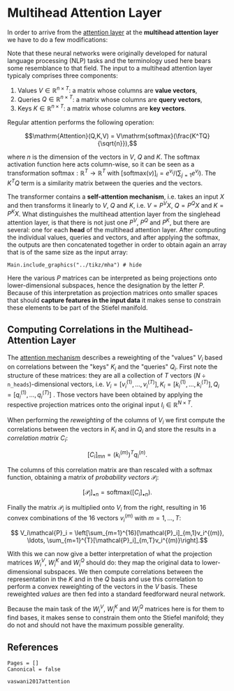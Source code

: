 # Multihead Attention Layer

In order to arrive from the [attention layer](attention_layer.md) at the **multihead attention layer** we have to do a few modifications: 

Note that these neural networks were originally developed for natural language processing (NLP) tasks and the terminology used here bears some resemblance to that field. 
The input to a multihead attention layer typicaly comprises three components:

1. Values $V\in\mathbb{R}^{n\times{}T}$: a matrix whose columns are **value vectors**, 
2. Queries $Q\in\mathbb{R}^{n\times{}T}$: a matrix whose columns are **query vectors**, 
3. Keys $K\in\mathbb{R}^{n\times{}T}$: a matrix whose columns are **key vectors**.

Regular attention performs the following operation: 

```math
\mathrm{Attention}(Q,K,V) = V\mathrm{softmax}(\frac{K^TQ}{\sqrt{n}}),
```

where $n$ is the dimension of the vectors in $V$, $Q$ and $K$. The softmax activation function here acts column-wise, so it can be seen as a transformation $\mathrm{softmax}:\mathbb{R}^{T}\to\mathbb{R}^T$ with $[\mathrm{softmax}(v)]_i = e^{v_i}/\left(\sum_{j=1}e^{v_j}\right)$. The $K^TQ$ term is a similarity matrix between the queries and the vectors. 

The transformer contains a **self-attention mechanism**, i.e. takes an input $X$ and then transforms it linearly to $V$, $Q$ and $K$, i.e. $V = P^VX$, $Q = P^QX$ and $K = P^KX$. What distinguishes the multihead attention layer from the singlehead attention layer, is that there is not just one $P^V$, $P^Q$ and $P^K$, but there are several: one for each **head** of the multihead attention layer. After computing the individual values, queries and vectors, and after applying the softmax, the outputs are then concatenated together in order to obtain again an array that is of the same size as the input array:

```@example 
Main.include_graphics("../tikz/mha") # hide
```

Here the various $P$ matrices can be interpreted as being projections onto lower-dimensional subspaces, hence the designation by the letter $P$. Because of this interpretation as projection matrices onto smaller spaces that should **capture features in the input data** it makes sense to constrain these elements to be part of the Stiefel manifold.   

## Computing Correlations in the Multihead-Attention Layer

The [attention mechanism](attention_layer.md) describes a reweighting of the "values" $V_i$ based on correlations between the "keys" $K_i$ and the "queries" $Q_i$. First note the structure of these matrices: they are all a collection of $T$ vectors $(N\div\mathtt{n\_heads})$-dimensional vectors, i.e. $V_i=[v_i^{(1)}, \ldots, v_i^{(T)}], K_i=[k_i^{(1)}, \ldots, k_i^{(T)}], Q_i=[q_i^{(1)}, \ldots, q_i^{(T)}]$ . Those vectors have been obtained by applying the respective projection matrices onto the original input $I_i\in\mathbb{R}^{N\times{}T}$.

When performing the *reweighting* of the columns of $V_i$ we first compute the correlations between the vectors in $K_i$ and in $Q_i$ and store the results in a *correlation matrix* $C_i$: 

```math
    [C_i]_{mn} = \left(k_i^{(m)}\right)^Tq_i^{(n)}.
```

The columns of this correlation matrix are than rescaled with a softmax function, obtaining a matrix of *probability vectors* $\mathcal{P}_i$:

```math
    [\mathcal{P}_i]_{\bullet{}n} = \mathrm{softmax}([C_i]_{\bullet{}n}).
```

Finally the matrix $\mathcal{P}_i$ is multiplied onto $V_i$ from the right, resulting in 16 convex combinations of the 16 vectors $v_i^{(m)}$ with $m=1,\ldots,T$:

```math
    V_i\mathcal{P}_i = \left[\sum_{m=1}^{16}[\mathcal{P}_i]_{m,1}v_i^{(m)}, \ldots, \sum_{m=1}^{T}[\mathcal{P}_i]_{m,T}v_i^{(m)}\right].
```

With this we can now give a better interpretation of what the projection matrices $W_i^V$, $W_i^K$ and $W_i^Q$ should do: they map the original data to lower-dimensional subspaces. We then compute correlations between the representation in the $K$ and in the $Q$ basis and use this correlation to perform a convex reweighting of the vectors in the $V$ basis. These reweighted *values* are then fed into a standard feedforward neural network.

Because the main task of the $W_i^V$, $W_i^K$ and $W_i^Q$ matrices here is for them to find bases, it makes sense to constrain them onto the Stiefel manifold; they do not and should not have the maximum possible generality.


## References 

```@bibliography
Pages = []
Canonical = false

vaswani2017attention
```